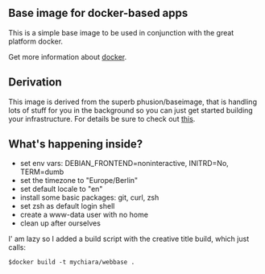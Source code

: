 ## Base image for docker-based apps

This is a simple base image to be used in conjunction with the great platform docker.

Get more information about [docker](http://docs.docker.com/).

##  Derivation

This image is derived from the superb phusion/baseimage, that is handling lots of stuff for you in the background so you can just get started building your infrastructure. For details be sure to check out [this](http://phusion.github.io/baseimage-docker/).

## What's happening inside?

* set env vars: DEBIAN_FRONTEND=noninteractive, INITRD=No, TERM=dumb
* set the timezone to "Europe/Berlin"
* set default locale to "en"
* install some basic packages: git, curl, zsh
* set zsh as default login shell
* create a www-data user with no home
* clean up after ourselves

I' am lazy so I added a build script with the creative title build, which just calls:
```shell
$docker build -t mychiara/webbase .
```